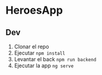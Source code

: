 # HeroesApp

## Dev

1. Clonar el repo
2. Ejecutar ```npm install```
3. Levantar el back ```npm run backend```
4. Ejecutar la app ```ng serve```